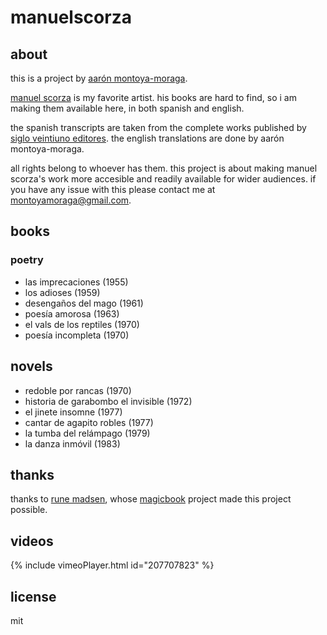 # manuelscorza

## about

this is a project by [aarón montoya-moraga](http://montoyamoraga.io/).

[manuel scorza](https://en.wikipedia.org/wiki/Manuel_Scorza) is my favorite artist. his books are hard to find, so i am making them available here, in both spanish and english.

the spanish transcripts are taken from the complete works published by [siglo veintiuno editores](http://www.sigloxxieditores.com.mx/). the english translations are done by aarón montoya-moraga.

all rights belong to whoever has them. this project is about making manuel scorza's work more accesible and readily available for wider audiences. if you have any issue with this please contact me at montoyamoraga@gmail.com.

## books

### poetry

* las imprecaciones (1955)
* los adioses (1959)
* desengaños del mago (1961)
* poesía amorosa (1963)
* el vals de los reptiles (1970)
* poesía incompleta (1970)

## novels

* redoble por rancas (1970)
* historia de garabombo el invisible (1972)
* el jinete insomne (1977)
* cantar de agapito robles (1977)
* la tumba del relámpago (1979)
* la danza inmóvil (1983)

## thanks

thanks to [rune madsen](https://runemadsen.com/), whose [magicbook](https://github.com/magicbookproject/magicbook) project made this project possible.

## videos

{% include vimeoPlayer.html id="207707823" %}

## license

mit
